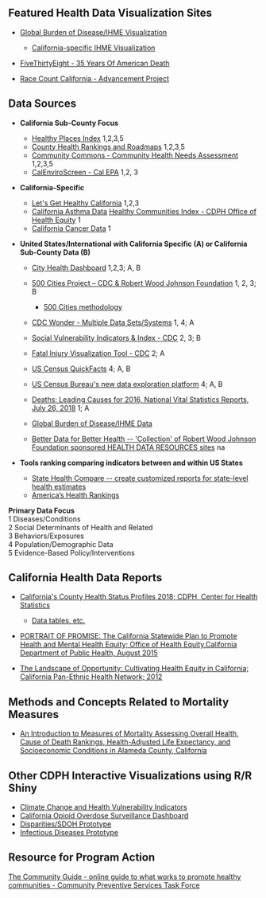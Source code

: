 
##  Featured Health Data Visualization Sites
*  [Global Burden of Disease/IHME Visualization](http://vizhub.healthdata.org/gbd-compare/)
    *  [California-specific IHME Visualization](http://ihmeuw.org/4ood)

* [FiveThirtyEight - 35 Years Of American Death](https://projects.fivethirtyeight.com/mortality-rates-united-states/)
* [Race Count California - Advancement Project](http://www.racecounts.org/california/)

##  Data Sources

 *  **California Sub-County Focus**
     *  [Healthy Places Index](http://healthyplacesindex.org/map/) 1,2,3,5
     *  [County Health Rankings and Roadmaps](http://www.countyhealthrankings.org) 1,2,3,5
     *  [Community Commons - Community Health Needs Assessment](https://www.communitycommons.org/chna/) 1,2,3,5
     *  [CalEnviroScreen - Cal EPA](https://oehha.ca.gov/calenviroscreen/report/calenviroscreen-30) 1,2, 3

 *  **California-Specific**
      *  [Let's Get Healthy California](https://letsgethealthy.ca.gov/) 1,2,3 
      *  [California Asthma Data](https://www.cdph.ca.gov/Programs/CCDPHP/DEODC/EHIB/CPE/Pages/CaliforniaBreathingCountyAsthmaProfiles.aspx)
[Healthy Communities Index - CDPH Office of Health Equity](https://www.cdph.ca.gov/Programs/OHE/Pages/HCI-Meets-the-Basic-Needs-of-All-1-2.aspx) 1
      *  [California Cancer Data](https://www.cancer-rates.info/ca/) 1
 
 * **United States/International with California Specific (A) or California Sub-County Data (B)**
   *  [City Health Dashboard](https://www.cityhealthdashboard.com/) 1,2,3; A, B
   *  [500 Cities Project – CDC & Robert Wood Johnson Foundation](https://www.cdc.gov/500cities/) 1, 2, 3; B
      * [500 Cities methodology](https://www.cdc.gov/500cities/methodology.htm)
   *  [CDC Wonder - Multiple Data Sets/Systems](https://wonder.cdc.gov/) 1, 4; A
   *  [Social Vulnerability Indicators & Index - CDC](https://svi.cdc.gov/) 2, 3; B
   *  [Fatal Injury Visualization Tool -  CDC](https://wisqars-viz.cdc.gov/) 2; A
   *  [US Census QuickFacts](https://www.census.gov/quickfacts) 4; A, B
   *  [US Census Bureau's new data exploration platform](https://data.census.gov/) 4; A, B
   *  [Deaths: Leading Causes for 2016, National Vital Statistics Reports, July 26, 2018](https://www.cdc.gov/nchs/data/nvsr/nvsr67/nvsr67_06.pdf) 1; A
   *  [Global Burden of Disease/IHME Data](http://ghdx.healthdata.org/gbd-results-tool)

   *  [Better Data for Better Health --  'Collection' of Robert Wood Johnson Foundation sponsored HEALTH DATA RESOURCES sites](https://www.rwjf.org/en/library/collections/better-data-for-better-health.html) na


 * **Tools ranking comparing indicators between and within US States**
   *  [State Health Compare -- create customized reports for state-level health estimates](http://statehealthcompare.shadac.org/)
   *  [America’s Health Rankings](https://www.americashealthrankings.org/)

**Primary Data Focus**<br>
    1 Diseases/Conditions<br>
    2 Social Determinants of Health and Related<br>
    3 Behaviors/Exposures<br>
    4 Population/Demographic Data<br>
    5 Evidence-Based Policy/Interventions<br>


## California Health Data Reports
 * [California's County Health Status Profiles 2018; CDPH, Center for Health Statistics](https://www.cdph.ca.gov/Programs/CHSI/CDPH%20Document%20Library/CHSP-County%20Profiles%202018.pdf)
   * [Data tables, etc.](https://www.cdph.ca.gov/Programs/CHSI/Pages/County-Health-Status-Profiles.aspx)


 * [PORTRAIT OF PROMISE: The California Statewide Plan to Promote Health and Mental Health Equity; Office of Health Equity,California Department of Public Health, August 2015](https://www.cdph.ca.gov/Programs/OHE/CDPH%20Document%20Library/Accessible-CDPH_OHE_Disparity_Report_Final%20(2).pdf)

 * [The Landscape of Opportunity: Cultivating Health Equity in California; California Pan-Ethnic Health Network; 2012](https://cpehn.org/sites/default/files/resource_files/landscapeofopportunity2012.pdf)

## Methods and Concepts Related to Mortality Measures

 * [An Introduction to Measures of Mortality Assessing Overall Health, Cause of Death Rankings, Health-Adjusted Life Expectancy, and Socioeconomic Conditions in Alameda County, California](http://www.acphd.org/media/482811/mofm.pdf)


## Other CDPH Interactive Visualizations using R/R Shiny
 
 * [Climate Change and Health Vulnerability Indicators](https://discovery.cdph.ca.gov/ohe/CCHVIz/)
 * [California Opioid Overdose Surveillance Dashboard](https://discovery.cdph.ca.gov/CDIC/ODdash/)
 * [Disparities/SDOH Prototype](https://phdataviz.shinyapps.io/HCI_Viz/)
 * [Infectious Diseases Prototype](https://discovery.dev.cdph.ca.gov/fusion/cidVIS/)

## Resource for Program Action
[The Community Guide - online guide to what works to promote healthy communities - Community Preventive Services Task Force](https://www.thecommunityguide.org/)



[//]: # ( sites for consideration)
[//]: # ( https://strongstartindex.org/)
[//]: # (https://www.changelabsolutions.org/)









